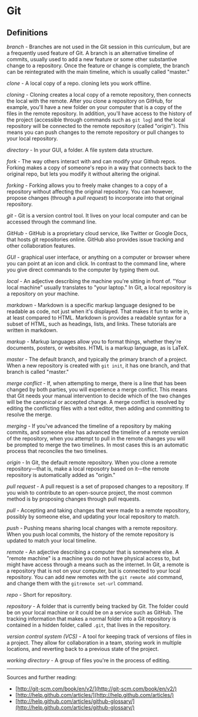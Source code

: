 # Git

## Definitions

*branch* - Branches are not used in the Git session in this curriculum, but are a frequently used feature of Git. A branch is an alternative timeline of commits, usually used to add a new feature or some other substantive change to a repository. Once the feature or change is complete, the branch can be reintegrated with the main timeline, which is usually called "master."  

*clone* - A local copy of a repo. cloning lets you work offline.

*cloning* - Cloning creates a local copy of a remote repository, then connects the local with the remote. After you clone a repository on GitHub, for example, you'll have a new folder on your computer that is a copy of the files in the remote repository. In addition, you'll have access to the history of the project (accessible through commands such as `git log`) and the local repository will be connected to the remote repository (called "origin"). This means you can push changes to the remote repository or pull changes to your local repository.  

*directory* - In your GUI, a folder. A file system data structure.

*fork* - The way others interact with and can modify your Github repos. Forking makes a copy of someone's repo in a way that connects back to the original repo, but lets you modify it without altering the original.

*forking* - Forking allows you to freely make changes to a copy of a repository without affecting the original repository. You can however, propose changes (through a *pull request*) to incorporate into that original repository.  

*git* - Git is a version control tool. It lives on your local computer and can be accessed through the command line.  

*GitHub* - GitHub is a proprietary cloud service, like Twitter or Google Docs, that hosts git repositories online. GitHub also provides issue tracking and other collaboration features.  

*GUI* - graphical user interface, or anything on a computer or browser where you can point at an icon and click. In contrast to the command line, where you give direct commands to the computer by typing them out.

*local* - An adjective describing the machine you're sitting in front of. "Your local machine" usually translates to "your laptop." In Git, a local repository is a repository on your machine.  

*markdown* - Markdown is a specific markup language designed to be readable as code, not just when it's displayed. That makes it fun to write in, at least compared to HTML. Markdown is provides a readable syntax for a subset of HTML, such as headings, lists, and links. These tutorials are written in markdown.  

*markup* - Markup languages allow you to format things, whether they're documents, posters, or websites. HTML is a markup language, as is LaTeX.  

*master* - The default branch, and typically the primary branch of a project. When a new repository is created with `git init`, it has one branch, and that branch is called "master."

*merge conflict* - If, when attempting to merge, there is a line that has been changed by both parties, you will experience a merge conflict. This means that Git needs your manual intervention to decide which of the two changes will be the canonical or accepted change. A merge conflict is resolved by editing the conflicting files with a text editor, then adding and committing to resolve the merge.  

*merging* - If you've advanced the timeline of a repository by making commits, and someone else has advanced the timeline of a remote version of the repository, when you attempt to pull in the remote changes you will be prompted to merge the two timelines. In most cases this is an automatic process that reconciles the two timelines.  

*origin* - In Git, the default remote repository. When you clone a remote repository—that is, make a local reposotry based on it—the remote repository is automatically added as "origin."

*pull request* - A pull request is a set of proposed changes to a repository. If you wish to contribute to an open-source project, the most common method is by proposing changes through pull requests.  

*pull* - Accepting and taking changes that were made to a remote repository, possibly by someone else, and updating your local repository to match.  

*push* - Pushing means sharing local changes with a remote repository. When you push local commits, the history of the remote repository is updated to match your local timeline.

*remote* - An adjective describing a computer that is somewhere else. A "remote machine" is a machine you do not have physical access to, but might have access through a means such as the internet. In Git, a remote is a repository that is not on your computer, but is connected to your local repository. You can add new remotes with the `git remote add` command, and change them with the `gitremote set-url` command.

*repo* - Short for repository.  

*repository* - A folder that is currently being tracked by Git. The folder could be on your local machine or it could be on a service such as GitHub. The tracking information that makes a normal folder into a Git repository is contained in a hidden folder, called `.git`, that lives in the repository.

*version control system (VCS)* - A tool for keeping track of versions of files in a project. They allow for collaboration in a team, storing work in multiple locations, and reverting back to a previous state of the project.

*working directory* - A group of files you're in the process of editing.

___
Sources and further reading:
- [http://git-scm.com/book/en/v2/](http://git-scm.com/book/en/v2/)
- [http://help.github.com/articles/](http://help.github.com/articles/)
- [http://help.github.com/articles/github-glossary/](http://help.github.com/articles/github-glossary/)
